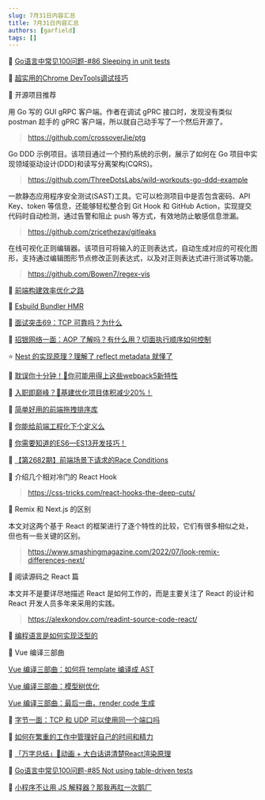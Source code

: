 ```yaml
---
slug: 7月31日内容汇总
title: 7月31日内容汇总
authors: [garfield]
tags: []
---
```


📒 [Go语言中常见100问题-#86 Sleeping in unit tests](https://mp.weixin.qq.com/s/yUg-9H0GgzbavuxuU8Aahw)

📒 [超实用的Chrome DevTools调试技巧](https://juejin.cn/post/7125613440000851975)

📒 开源项目推荐

用 Go 写的 GUI gRPC 客户端。作者在调试 gPRC 接口时，发现没有类似 postman 趁手的 gPRC 客户端，所以就自己动手写了一个然后开源了。

> https://github.com/crossoverJie/ptg

Go DDD 示例项目。该项目通过一个预约系统的示例，展示了如何在 Go 项目中实现领域驱动设计(DDD)和读写分离架构(CQRS)。

> https://github.com/ThreeDotsLabs/wild-workouts-go-ddd-example

一款静态应用程序安全测试(SAST)工具。它可以检测项目中是否包含密码、API Key、token 等信息，还能够轻松整合到 Git Hook 和 GitHub Action，实现提交代码时自动检测，通过告警和阻止 push 等方式，有效地防止敏感信息泄漏。

> https://github.com/zricethezav/gitleaks

在线可视化正则编辑器。该项目可将输入的正则表达式，自动生成对应的可视化图形，支持通过编辑图形节点修改正则表达式，以及对正则表达式进行测试等功能。

> https://github.com/Bowen7/regex-vis

📒 [前端构建效率优化之路](https://mp.weixin.qq.com/s/ORqdfZZ8qFyJdYTRwEULgQ)

📒 [Esbuild Bundler HMR](https://mp.weixin.qq.com/s/DuQzAumv_eB6Wc-YGVbe5g)

📒 [面试突击69：TCP 可靠吗？为什么](https://mp.weixin.qq.com/s/bHdzGYSKC9SNoA7dpVvNsw)

📒 [招银网络一面：AOP 了解吗？有什么用？切面执行顺序如何控制](https://mp.weixin.qq.com/s/NUnaiVWADxzDOYPQdAwm6w)

⭐️ [Nest 的实现原理？理解了 reflect metadata 就懂了](https://juejin.cn/post/7125066863150628900)

📒 [耽误你十分钟！🎃你可能用得上这些webpack5新特性](https://juejin.cn/post/7123969545387114509)

📒 [入职即巅峰？🧨基建优化项目体积减少20%！](https://juejin.cn/post/7118782372220567566)

📒 [简单好用的前端拖拽排序库](https://mp.weixin.qq.com/s/XznUiQUq5vRWFLgbz2u8Dg)

📒 [你能给前端工程化下个定义么](https://juejin.cn/post/7124601707702517797)

📒 [你需要知道的ES6—ES13开发技巧！](https://mp.weixin.qq.com/s/KsoSwA73PzGwYMqZOwUvNQ)

📒 [【第2682期】前端场景下请求的Race Conditions](https://mp.weixin.qq.com/s/PL_uWkSTo12hxmxMmUKndw)

📒 介绍几个相对冷门的 React Hook

> https://css-tricks.com/react-hooks-the-deep-cuts/

📒 Remix 和 Next.js 的区别

本文对这两个基于 React 的框架进行了逐个特性的比较，它们有很多相似之处，但也有一些关键的区别。

> https://www.smashingmagazine.com/2022/07/look-remix-differences-next/

📒 阅读源码之 React 篇

本文并不是要详尽地描述 React 是如何工作的，而是主要关注了 React 的设计和 React 开发人员多年来采用的实践。

> https://alexkondov.com/readint-source-code-react/

📒 [编程语言是如何实现泛型的](https://www.bmpi.dev/dev/deep-in-program-language/how-to-implement-generics/)

📒 Vue 编译三部曲

[Vue 编译三部曲：如何将 template 编译成 AST](https://mp.weixin.qq.com/s/5GSrv0xV5a1VqkKuPGgTRw)

[Vue 编译三部曲：模型树优化](https://mp.weixin.qq.com/s/-Wo1_GfMyVgDckpNnL42wQ)

[Vue 编译三部曲：最后一曲，render code 生成](https://mp.weixin.qq.com/s/K0za54kUIYXXpz3BS8XQkw)

📒 [字节一面：TCP 和 UDP 可以使用同一个端口吗](https://mp.weixin.qq.com/s/3fMZN_LidCi5fiD16nNWWA)

📒 [如何在繁重的工作中管理好自己的时间和精力](https://mp.weixin.qq.com/s/-z809aeSyvZsdKcWKSUrgA)

📒 [「万字总结」🍒动画 + 大白话讲清楚React渲染原理](https://juejin.cn/post/7121378029682556958)

📒 [Go语言中常见100问题-#85 Not using table-driven tests](https://mp.weixin.qq.com/s/-UOG3Pn9aNxRMBtncGjF-w)

📒 [小程序不让用 JS 解释器？那我再肛一次鹅厂](https://mp.weixin.qq.com/s/JmHNfU11kbHGOnHi4kCcmQ)
